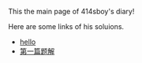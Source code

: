 This the main page of 414sboy's diary!

Here are some links of his soluions.

- [hello](https://414sboy.github.io/blog/solution/hello)
- [第一篇题解](https://414sboy.github.io/blog/solution/%E7%AC%AC%E4%B8%80%E7%AF%87%E9%A2%98%E8%A7%A3)
